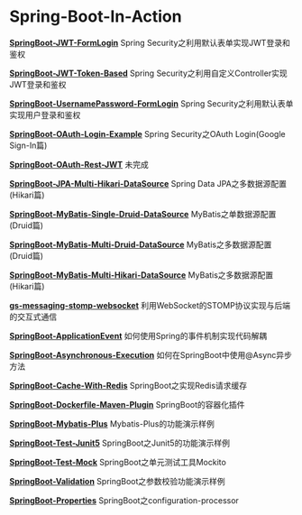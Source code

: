 # Spring-Boot-In-Action

**[SpringBoot-JWT-FormLogin](SpringBoot-JWT-FormLogin)**
Spring Security之利用默认表单实现JWT登录和鉴权

**[SpringBoot-JWT-Token-Based](SpringBoot-JWT-Token-Based)**
Spring Security之利用自定义Controller实现JWT登录和鉴权

**[SpringBoot-UsernamePassword-FormLogin](SpringBoot-UsernamePassword-FormLogin)**
Spring Security之利用默认表单实现用户登录和鉴权

**[SpringBoot-OAuth-Login-Example](SpringBoot-OAuth-Login-Example)**
Spring Security之OAuth Login(Google Sign-In篇)

**[SpringBoot-OAuth-Rest-JWT](SpringBoot-OAuth-Rest-JWT)**
未完成

**[SpringBoot-JPA-Multi-Hikari-DataSource](SpringBoot-JPA-Multi-Hikari-DataSource)**
Spring Data JPA之多数据源配置(Hikari篇)

**[SpringBoot-MyBatis-Single-Druid-DataSource](SpringBoot-MyBatis-Single-Druid-DataSource)**
MyBatis之单数据源配置(Druid篇)

**[SpringBoot-MyBatis-Multi-Druid-DataSource](SpringBoot-MyBatis-Multi-Druid-DataSource)**
MyBatis之多数据源配置(Druid篇)

**[SpringBoot-MyBatis-Multi-Hikari-DataSource](SpringBoot-MyBatis-Multi-Hikari-DataSource)**
MyBatis之多数据源配置(Hikari篇)

**[gs-messaging-stomp-websocket](gs-messaging-stomp-websocket)**
利用WebSocket的STOMP协议实现与后端的交互式通信

**[SpringBoot-ApplicationEvent](SpringBoot-ApplicationEvent)**
如何使用Spring的事件机制实现代码解耦

**[SpringBoot-Asynchronous-Execution](SpringBoot-Asynchronous-Execution)**
如何在SpringBoot中使用@Async异步方法

**[SpringBoot-Cache-With-Redis](SpringBoot-Cache-With-Redis)**
SpringBoot之实现Redis请求缓存

**[SpringBoot-Dockerfile-Maven-Plugin](SpringBoot-Dockerfile-Maven-Plugin)**
SpringBoot的容器化插件

**[SpringBoot-Mybatis-Plus](SpringBoot-Mybatis-Plus)**
Mybatis-Plus的功能演示样例

**[SpringBoot-Test-Junit5](SpringBoot-Test-Junit5)**
SpringBoot之Junit5的功能演示样例

**[SpringBoot-Test-Mock](SpringBoot-Test-Mock)**
SpringBoot之单元测试工具Mockito

**[SpringBoot-Validation](SpringBoot-Validation)**
SpringBoot之参数校验功能演示样例

**[SpringBoot-Properties](SpringBoot-Properties)**
SpringBoot之configuration-processor